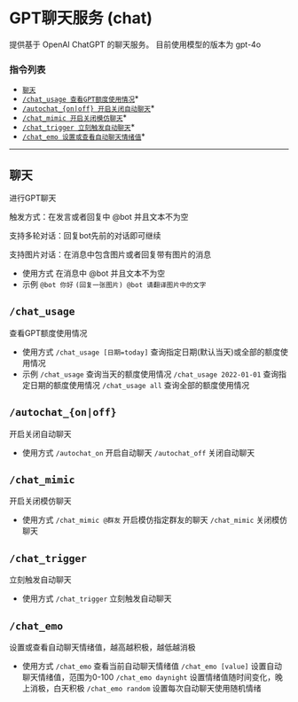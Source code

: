 # GPT聊天服务 (chat)

提供基于 OpenAI ChatGPT 的聊天服务。
目前使用模型的版本为 gpt-4o

###  指令列表

- [`聊天`](#聊天)
- [`/chat_usage 查看GPT额度使用情况`](#chat_usage)*
- [`/autochat_{on|off} 开启关闭自动聊天`](#autochat_onoff)*
- [`/chat_mimic 开启关闭模仿聊天`](#chat_mimic)*
- [`/chat_trigger 立刻触发自动聊天`](#chat_trigger)*
- [`/chat_emo 设置或查看自动聊天情绪值`](#chat_emo)*

---

##  聊天
进行GPT聊天

触发方式：在发言或者回复中 @bot 并且文本不为空

支持多轮对话：回复bot先前的对话即可继续

支持图片对话：在消息中包含图片或者回复带有图片的消息

- 使用方式
在消息中 @bot 并且文本不为空
- 示例
`@bot 你好`
`(回复一张图片) @bot 请翻译图片中的文字`

## `/chat_usage`
查看GPT额度使用情况
- 使用方式
`/chat_usage [日期=today]` 查询指定日期(默认当天)或全部的额度使用情况
- 示例
`/chat_usage` 查询当天的额度使用情况
`/chat_usage 2022-01-01` 查询指定日期的额度使用情况
`/chat_usage all` 查询全部的额度使用情况

## `/autochat_{on|off}`
开启关闭自动聊天
- 使用方式
`/autochat_on` 开启自动聊天
`/autochat_off` 关闭自动聊天

## `/chat_mimic`
开启关闭模仿聊天
- 使用方式
`/chat_mimic @群友` 开启模仿指定群友的聊天
`/chat_mimic` 关闭模仿聊天

## `/chat_trigger`
立刻触发自动聊天
- 使用方式
`/chat_trigger` 立刻触发自动聊天

## `/chat_emo`
设置或查看自动聊天情绪值，越高越积极，越低越消极
- 使用方式
`/chat_emo` 查看当前自动聊天情绪值
`/chat_emo [value]` 设置自动聊天情绪值，范围为0-100
`/chat_emo daynight` 设置情绪值随时间变化，晚上消极，白天积极
`/chat_emo random` 设置每次自动聊天使用随机情绪



